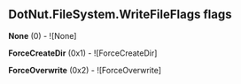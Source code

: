 ## DotNut.FileSystem.WriteFileFlags flags

**None** (0) - ![None]

**ForceCreateDir** (0x1) - ![ForceCreateDir]

**ForceOverwrite** (0x2) - ![ForceOverwrite]

